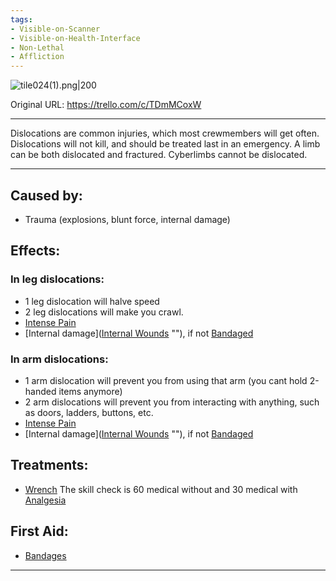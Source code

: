 ```yaml
---
tags:
- Visible-on-Scanner
- Visible-on-Health-Interface
- Non-Lethal
- Affliction
---
```


![tile024(1).png\|200](/Bones/Dislocations%20-%20Attachments/6718845db30472d958dd7b07.png)

Original URL: https://trello.com/c/TDmMCoxW

---

Dislocations are common injuries, which most crewmembers will get often. Dislocations will not kill, and should be treated last in an emergency. A limb can be both dislocated and fractured. Cyberlimbs cannot be dislocated.

---

## Caused by:

- Trauma (explosions, blunt force, internal damage)

## Effects:

### In leg dislocations:

- 1 leg dislocation will halve speed
- 2 leg dislocations will make you crawl.
- [Intense Pain](../Symptoms/Intense%20Pain.md)
- [Internal damage]([Internal Wounds](../Any%20bodypart/Internal%20Wounds.md) "‌"), if not [Bandaged](../Any%20bodypart/Bandaged.md)

### In arm dislocations:

- 1 arm dislocation will prevent you from using that arm (you cant hold 2-handed items anymore)
- 2 arm dislocations will prevent you from interacting with anything, such as doors, ladders, buttons, etc.
- [Intense Pain](../Symptoms/Intense%20Pain.md)
- [Internal damage]([Internal Wounds](../Any%20bodypart/Internal%20Wounds.md) "‌"), if not [Bandaged](../Any%20bodypart/Bandaged.md)

## Treatments:

- [Wrench](../Items/Wrench.md)
  The skill check is 60 medical without and 30 medical with [Analgesia](../Torso/Analgesia.md)

## First Aid:

- [Bandages](../Items/Bandages.md)

---

